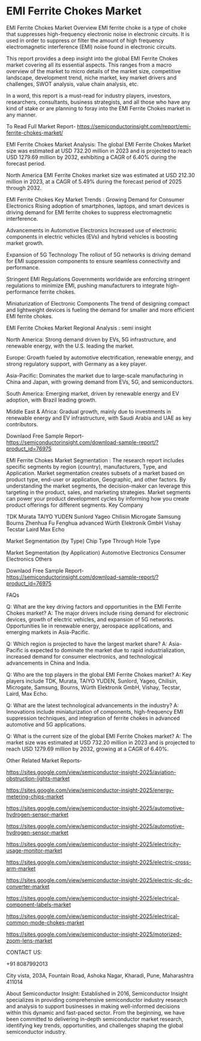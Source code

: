 <h1>EMI Ferrite Chokes Market</h1>
EMI Ferrite Chokes Market Overview
EMI ferrite choke is a type of choke that suppresses high-frequency electronic noise in electronic circuits. It is used in order to suppress or filter the amount of high frequency electromagnetic interference (EMI) noise found in electronic circuits.

This report provides a deep insight into the global EMI Ferrite Chokes market covering all its essential aspects. This ranges from a macro overview of the market to micro details of the market size, competitive landscape, development trend, niche market, key market drivers and challenges, SWOT analysis, value chain analysis, etc.

In a word, this report is a must-read for industry players, investors, researchers, consultants, business strategists, and all those who have any kind of stake or are planning to foray into the EMI Ferrite Chokes market in any manner.

To Read Full Market Report-
https://semiconductorinsight.com/report/emi-ferrite-chokes-market/

EMI Ferrite Chokes Market Analysis:
The global EMI Ferrite Chokes Market size was estimated at USD 732.20 million in 2023 and is projected to reach USD 1279.69 million by 2032, exhibiting a CAGR of 6.40% during the forecast period.

North America EMI Ferrite Chokes market size was estimated at USD 212.30 million in 2023, at a CAGR of 5.49% during the forecast period of 2025 through 2032.

EMI Ferrite Chokes Key Market Trends :
Growing Demand for Consumer Electronics
Rising adoption of smartphones, laptops, and smart devices is driving demand for EMI ferrite chokes to suppress electromagnetic interference.

Advancements in Automotive Electronics
Increased use of electronic components in electric vehicles (EVs) and hybrid vehicles is boosting market growth.

Expansion of 5G Technology
The rollout of 5G networks is driving demand for EMI suppression components to ensure seamless connectivity and performance.

Stringent EMI Regulations
Governments worldwide are enforcing stringent regulations to minimize EMI, pushing manufacturers to integrate high-performance ferrite chokes.

Miniaturization of Electronic Components
The trend of designing compact and lightweight devices is fueling the demand for smaller and more efficient EMI ferrite chokes.

EMI Ferrite Chokes Market Regional Analysis :
semi insight

North America:
Strong demand driven by EVs, 5G infrastructure, and renewable energy, with the U.S. leading the market.

Europe:
Growth fueled by automotive electrification, renewable energy, and strong regulatory support, with Germany as a key player.

Asia-Pacific:
Dominates the market due to large-scale manufacturing in China and Japan, with growing demand from EVs, 5G, and semiconductors.

South America:
Emerging market, driven by renewable energy and EV adoption, with Brazil leading growth.

Middle East & Africa:
Gradual growth, mainly due to investments in renewable energy and EV infrastructure, with Saudi Arabia and UAE as key contributors.

Downlaod Free Sample Report-
https://semiconductorinsight.com/download-sample-report/?product_id=76975

EMI Ferrite Chokes Market Segmentation :
The research report includes specific segments by region (country), manufacturers, Type, and Application. Market segmentation creates subsets of a market based on product type, end-user or application, Geographic, and other factors. By understanding the market segments, the decision-maker can leverage this targeting in the product, sales, and marketing strategies. Market segments can power your product development cycles by informing how you create product offerings for different segments.
Key Company

TDK
Murata
TAIYO YUDEN
Sunlord
Yageo
Chilisin
Microgate
Samsung
Bourns
Zhenhua Fu
Fenghua advanced
Würth Elektronik GmbH
Vishay
Tecstar
Laird
Max Echo

Market Segmentation (by Type)
Chip Type
Through Hole Type

Market Segmentation (by Application)
Automotive Electronics
Consumer Electronics
Others

Downlaod Free Sample Report-
https://semiconductorinsight.com/download-sample-report/?product_id=76975

FAQs


Q: What are the key driving factors and opportunities in the EMI Ferrite Chokes market?
A: The major drivers include rising demand for electronic devices, growth of electric vehicles, and expansion of 5G networks. Opportunities lie in renewable energy, aerospace applications, and emerging markets in Asia-Pacific.

Q: Which region is projected to have the largest market share?
A: Asia-Pacific is expected to dominate the market due to rapid industrialization, increased demand for consumer electronics, and technological advancements in China and India.

Q: Who are the top players in the global EMI Ferrite Chokes market?
A: Key players include TDK, Murata, TAIYO YUDEN, Sunlord, Yageo, Chilisin, Microgate, Samsung, Bourns, Würth Elektronik GmbH, Vishay, Tecstar, Laird, Max Echo.

Q: What are the latest technological advancements in the industry?
A: Innovations include miniaturization of components, high-frequency EMI suppression techniques, and integration of ferrite chokes in advanced automotive and 5G applications.

Q: What is the current size of the global EMI Ferrite Chokes market?
A: The market size was estimated at USD 732.20 million in 2023 and is projected to reach USD 1279.69 million by 2032, growing at a CAGR of 6.40%.

Other Related Market Reports-

https://sites.google.com/view/semiconductor-insight-2025/aviation-obstruction-lights-market

https://sites.google.com/view/semiconductor-insight-2025/energy-metering-chips-market

https://sites.google.com/view/semiconductor-insight-2025/automotive-hydrogen-sensor-market

https://sites.google.com/view/semiconductor-insight-2025/automotive-hydrogen-sensor-market

https://sites.google.com/view/semiconductor-insight-2025/electricity-usage-monitor-market

https://sites.google.com/view/semiconductor-insight-2025/electric-cross-arm-market

https://sites.google.com/view/semiconductor-insight-2025/electric-dc-dc-converter-market

https://sites.google.com/view/semiconductor-insight-2025/electrical-component-labels-market

https://sites.google.com/view/semiconductor-insight-2025/electrical-common-mode-chokes-market

https://sites.google.com/view/semiconductor-insight-2025/motorized-zoom-lens-market

CONTACT US:

+91 8087992013

City vista, 203A, Fountain Road, Ashoka Nagar, Kharadi, Pune, Maharashtra 411014

About Semiconductor Insight:
Established in 2016, Semiconductor Insight specializes in providing comprehensive semiconductor industry research and analysis to support businesses in making well-informed decisions within this dynamic and fast-paced sector. From the beginning, we have been committed to delivering in-depth semiconductor market research, identifying key trends, opportunities, and challenges shaping the global semiconductor industry.
